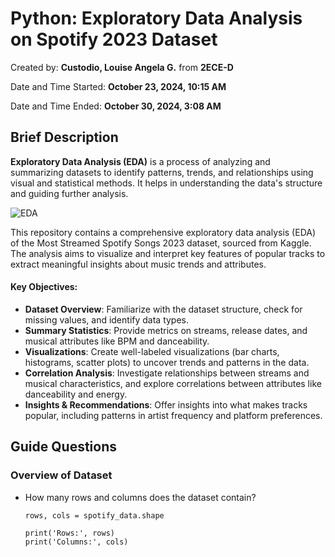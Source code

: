 # Python: Exploratory Data Analysis on Spotify 2023 Dataset

Created by: **Custodio, Louise Angela G.** from **2ECE-D** 

Date and Time Started: **October 23, 2024, 10:15 AM**  

Date and Time Ended: **October 30, 2024, 3:08 AM**

## Brief Description
**Exploratory Data Analysis (EDA)** is a process of analyzing and summarizing datasets to identify patterns, trends, and relationships using visual and statistical methods. It helps in understanding the data's structure and guiding further analysis.


 ![EDA](https://github.com/user-attachments/assets/3ffa0a97-377f-4e5c-b441-d600b45cfc38)


This repository contains a comprehensive exploratory data analysis (EDA) of the Most Streamed Spotify Songs 2023 dataset, sourced from Kaggle. The analysis aims to visualize and interpret key features of popular tracks to extract meaningful insights about music trends and attributes. 

#### Key Objectives:
- **Dataset Overview**: Familiarize with the dataset structure, check for missing values, and identify data types.
- **Summary Statistics**: Provide metrics on streams, release dates, and musical attributes like BPM and danceability.
- **Visualizations**: Create well-labeled visualizations (bar charts, histograms, scatter plots) to uncover trends and patterns in the data.
- **Correlation Analysis**: Investigate relationships between streams and musical characteristics, and explore correlations between attributes like danceability and energy.
- **Insights & Recommendations**: Offer insights into what makes tracks popular, including patterns in artist frequency and platform preferences.

## Guide Questions
### Overview of Dataset
- How many rows and columns does the dataset contain?
  
      rows, cols = spotify_data.shape

      print('Rows:', rows)
      print('Columns:', cols)
